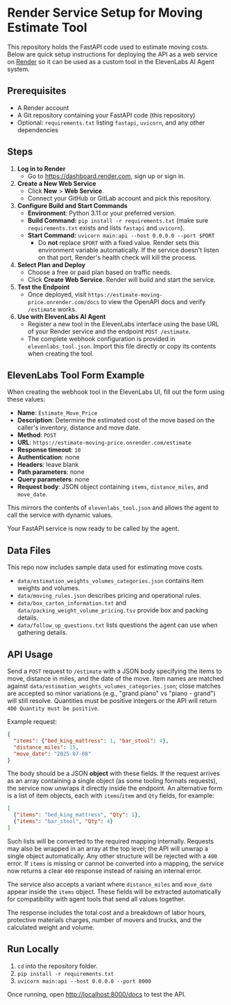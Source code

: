 # Render Service Setup for Moving Estimate Tool

This repository holds the FastAPI code used to estimate moving costs. Below are quick setup instructions for deploying the API as a web service on [Render](https://render.com) so it can be used as a custom tool in the ElevenLabs AI Agent system.

## Prerequisites

- A Render account
- A Git repository containing your FastAPI code (this repository)
- Optional: `requirements.txt` listing `fastapi`, `uvicorn`, and any other dependencies

## Steps

1. **Log in to Render**
   - Go to <https://dashboard.render.com>, sign up or sign in.
2. **Create a New Web Service**
   - Click **New** > **Web Service**.
   - Connect your GitHub or GitLab account and pick this repository.
3. **Configure Build and Start Commands**
   - **Environment**: Python 3.11 or your preferred version.
   - **Build Command:** `pip install -r requirements.txt` (make sure `requirements.txt` exists and lists `fastapi` and `uvicorn`).
   - **Start Command:** `uvicorn main:api --host 0.0.0.0 --port $PORT`
     - Do **not** replace `$PORT` with a fixed value. Render sets this
       environment variable automatically. If the service doesn't listen
       on that port, Render's health check will kill the process.
4. **Select Plan and Deploy**
   - Choose a free or paid plan based on traffic needs.
   - Click **Create Web Service**. Render will build and start the service.
5. **Test the Endpoint**
   - Once deployed, visit `https://estimate-moving-price.onrender.com/docs` to view the OpenAPI docs and verify `/estimate` works.
6. **Use with ElevenLabs AI Agent**
   - Register a new tool in the ElevenLabs interface using the base URL of your Render service and the endpoint `POST /estimate`.
   - The complete webhook configuration is provided in `elevenlabs_tool.json`. Import this file directly or copy its contents when creating the tool.

## ElevenLabs Tool Form Example

When creating the webhook tool in the ElevenLabs UI, fill out the form using these values:

- **Name**: `Estimate_Move_Price`
- **Description**: Determine the estimated cost of the move based on the caller's inventory, distance and move date.
- **Method**: `POST`
- **URL**: `https://estimate-moving-price.onrender.com/estimate`
- **Response timeout**: `10`
- **Authentication**: none
- **Headers**: leave blank
- **Path parameters**: none
- **Query parameters**: none
- **Request body**: JSON object containing `items`, `distance_miles`, and `move_date`.

This mirrors the contents of `elevenlabs_tool.json` and allows the agent to call the service with dynamic values.

Your FastAPI service is now ready to be called by the agent.

## Data Files

This repo now includes sample data used for estimating move costs.
- `data/estimation_weights_volumes_categories.json` contains item weights and volumes.
- `data/moving_rules.json` describes pricing and operational rules.
- `data/box_carton_information.txt` and `data/packing_weight_volume_pricing.tsv` provide box and packing details.
- `data/follow_up_questions.txt` lists questions the agent can use when gathering details.


## API Usage

Send a `POST` request to `/estimate` with a JSON body specifying the items to move, distance in miles, and the date of the move. Item names are matched against `data/estimation_weights_volumes_categories.json`; close matches are accepted so minor variations (e.g., "grand piano" vs "piano - grand") will still resolve. Quantities must be positive integers or the API will return `400 Quantity must be positive`.

Example request:

```json
{
  "items": {"bed_king_mattress": 1, "bar_stool": 4},
  "distance_miles": 15,
  "move_date": "2025-07-08"
}
```

The body should be a JSON **object** with these fields. If the request arrives
as an array containing a single object (as some tooling formats requests), the
service now unwraps it directly inside the endpoint. An alternative form is a list of item
objects, each with `items`/`item` and `Qty` fields, for example:

```json
[
  {"items": "bed_king_mattress", "Qty": 1},
  {"items": "bar_stool", "Qty": 4}
]
```

Such lists will be converted to the required mapping internally. Requests may
also be wrapped in an array at the top level; the API will unwrap a single
object automatically. Any other structure will be rejected with a `400` error.
If `items` is missing or cannot be converted into a mapping, the service now
returns a clear `400` response instead of raising an internal error.

The service also accepts a variant where `distance_miles` and `move_date`
appear inside the `items` object. These fields will be extracted automatically
for compatibility with agent tools that send all values together.

The response includes the total cost and a breakdown of labor hours, protective materials charges, number of movers and trucks, and the calculated weight and volume.

## Run Locally

1. `cd` into the repository folder.
2. `pip install -r requirements.txt`
3. `uvicorn main:api --host 0.0.0.0 --port 8000`

Once running, open [http://localhost:8000/docs](http://localhost:8000/docs) to test the API.
